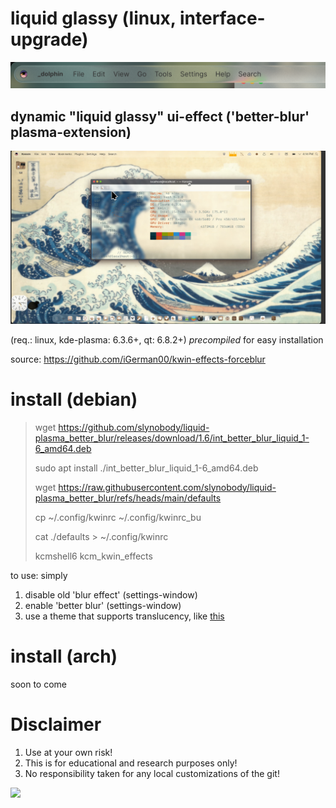 # liquid glassy (linux, interface-upgrade)
<img src="blur.png"/>

## dynamic "liquid glassy" ui-effect ('better-blur' plasma-extension)
[![Watch the video](https://raw.githubusercontent.com/slynobody/liquid-plasma_better_blur/main/thumbnail.png)](https://raw.githubusercontent.com/slynobody/liquid-plasma_better_blur/main/video.mp4)

(req.: linux, kde-plasma: 6.3.6+, qt: 6.8.2+)
*precompiled* for easy installation

source: https://github.com/iGerman00/kwin-effects-forceblur

# install (debian)
> wget https://github.com/slynobody/liquid-plasma_better_blur/releases/download/1.6/int_better_blur_liquid_1-6_amd64.deb
> 
> sudo apt install ./int_better_blur_liquid_1-6_amd64.deb
> 
> wget https://raw.githubusercontent.com/slynobody/liquid-plasma_better_blur/refs/heads/main/defaults
>
> cp ~/.config/kwinrc ~/.config/kwinrc_bu
> 
> cat ./defaults > ~/.config/kwinrc
> 
> kcmshell6 kcm_kwin_effects

to use: simply 
1. disable old 'blur effect' (settings-window)
2. enable 'better blur' (settings-window)
3. use a theme that supports translucency, like [this](https://github.com/vinceliuice/MacTahoe-kde)
   
# install (arch)
soon to come

# Disclaimer
1. Use at your own risk!
2. This is for educational and research purposes only!
3. No responsibility taken for any local customizations of the git!


<a href="https://artsandculture.google.com/experiment/viola-the-bird/nAEJVwNkp-FnrQ?cp=e30."><img src="https://images.pling.com/img/00/00/78/78/79/2160403/proxy-image1.jpeg"/></a>
